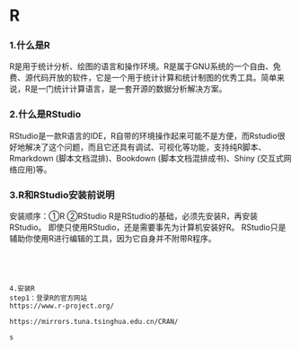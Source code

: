 # R

### 1.什么是R

R是用于统计分析、绘图的语言和操作环境。R是属于GNU系统的一个自由、免费、源代码开放的软件，它是一个用于统计计算和统计制图的优秀工具。简单来说，R是一门统计计算语言，是一套开源的数据分析解决方案。

### 2.什么是RStudio

RStudio是一款R语言的IDE，R自带的环境操作起来可能不是方便，而Rstudio很好地解决了这个问题，而且它还具有调试、可视化等功能，支持纯R脚本、Rmarkdown (脚本文档混排)、Bookdown (脚本文档混排成书)、Shiny (交互式网络应用)等。

### 3.R和RStudio安装前说明

安装顺序：①R    ②RStudio
R是RStudio的基础，必须先安装R，再安装RStudio。
即使只使用RStudio，还是需要事先为计算机安装好R。
RStudio只是辅助你使用R进行编辑的工具，因为它自身并不附带R程序。



```




4.安装R
step1：登录R的官方网站
https://www.r-project.org/

https://mirrors.tuna.tsinghua.edu.cn/CRAN/ 

s

```

